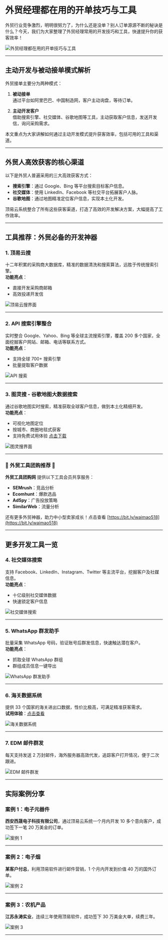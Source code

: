 # 外贸经理都在用的开单技巧与工具

外贸行业竞争激烈，明明很努力了，为什么还是没单？别人订单源源不断的秘诀是什么？今天，我们为大家整理了外贸经理常用的开发技巧和工具，快速提升你的获客效率！

![外贸经理都在用的开单技巧与工具](https://pic2.zhimg.com/80/v2-2300c7cad5e31cc4e51276fd54dedcad_720w.webp)

---

## 主动开发与被动接单模式解析

外贸接单主要分为两种模式：

1. **被动接单**  
   通过平台如阿里巴巴、中国制造网，客户主动询盘，等待订单。
   
2. **主动开发客户**  
   借助搜索引擎、社交媒体、谷歌地图等工具，主动获取客户信息，发送开发信，询问采购需求。

本文重点为大家讲解如何通过主动开发模式提升获客效率，包括可用的工具和渠道。

---

## 外贸人高效获客的核心渠道

以下是外贸人普遍采用的三大高效获客方式：

- **搜索引擎**：通过 Google、Bing 等平台搜索目标客户信息。
- **社交媒体**：使用 LinkedIn、Facebook 等社交平台拓展客户人脉。
- **谷歌地图**：通过地图精准定位客户信息，实现本土化开发。

顶易云系统整合了所有这些获客渠道，打造了高效的开发解决方案，大幅提高了工作效率。

---

## 工具推荐：外贸必备的开发神器

### 1. 顶易云搜  
十二年积累的采购商大数据库，精准的数据清洗和搜索算法，远胜于传统搜索引擎。  
**功能亮点**：
- 直接开发采购商邮箱
- 高效投递开发信

![顶易云搜界面](https://pic1.zhimg.com/80/v2-ddf49e2032060d668487d2120e1b2194_720w.webp)

---

### 2. API 搜索引擎整合  
实时整合 Google、Yahoo、Bing 等全球主流搜索引擎，覆盖 200 多个国家，全面挖掘客户网站、邮箱、电话等联系方式。  
**功能亮点**：
- 支持全球 700+ 搜索引擎
- 批量提取客户数据

![API 搜索](https://pic4.zhimg.com/80/v2-20786ce049d7746f58f78ca2f99b6707_720w.webp)

---

### 3. 图灵搜 - 谷歌地图大数据搜索  
通过谷歌地图实时搜索，精准获取全球客户信息，做到本土化精细开发。  
**功能亮点**：
- 可视化地图定位
- 按城市、商圈地毯式获客
- 支持免费试用体验 [点击下载](http://www.dytls.com)

![图灵搜界面](https://pic1.zhimg.com/80/v2-80a22e37fb97f0c462e2b9a17385fe28_720w.webp)

---

### **🌟 外贸工具团购推荐 🌟**

**外贸工具团购网** 提供以下工具会员共享服务：

- **SEMrush**：竞品分析
- **Ecomhunt**：爆款选品
- **AdSpy**：广告投放策略
- **SimilarWeb**：流量分析

还有更多外贸神器，助力中小型卖家成长！点击查看 [https://bit.ly/waimao518](https://bit.ly/waimao518)

---

## 更多开发工具一览

### 4. 社交媒体搜索  
支持 Facebook、LinkedIn、Instagram、Twitter 等主流平台，挖掘客户及社媒信息。  
**功能亮点**：
- 十亿级别社交媒体数据
- 快速锁定客户信息

![社交媒体搜索](https://pic4.zhimg.com/80/v2-982e6e480db0ed671f3acf674f3fd53f_720w.webp)

---

### 5. WhatsApp 群发助手  
批量采集 WhatsApp 号码，验证账号后群发信息，快速触达潜在客户。  
**功能亮点**：
- 抓取全球 WhatsApp 群组
- 群组成员信息一键导出

![WhatsApp 群发助手](https://pic3.zhimg.com/80/v2-143a89ee44ab70525594c3562f489e2e_720w.webp)

---

### 6. 海关数据系统  
提供 33 个国家的海关进出口数据，性价比极高，可满足精准获客需求。  
**试用体验**：[点击查看](https://hg.smtso.com/?i=926B1Chg.smtso.com)

![海关数据系统](https://pic4.zhimg.com/80/v2-137aef77884f1124c909ba5d6940606b_720w.webp)

---

### 7. EDM 邮件群发  
每天支持发送 2 万封邮件，海外服务器高效代发，追踪客户打开情况，便于二次跟进。

![EDM 邮件群发](https://pic4.zhimg.com/80/v2-a9c148b3e5875a85afc93a9144100e93_720w.webp)

---

## 实际案例分享

### 案例 1：电子元器件  
**西安西晟电子科技有限公司**，通过顶易云系统一个月内开发 10 多个意向客户，成功签下一笔 20 万美金的订单。

![案例 1](https://pic3.zhimg.com/80/v2-c4d67e7f1442d2db8c3f40b6e8420b26_720w.webp)

---

### 案例 2：电子烟  
**某客户付总**，利用顶易软件进行邮件营销，1 个月内开发到价值 40 万的国外订单。

![案例 2](https://pic1.zhimg.com/80/v2-022ea75a517b3989c5ee969e5a5e6a78_720w.webp)

---

### 案例 3：农机产品  
**江苏永涛实业**，连续三年使用顶易软件，成功签下 30 万美金大单，续费三年。

![案例 3](https://pic4.zhimg.com/80/v2-4bfbb82c5689eb7e7f1bfb608fa24d17_720w.webp)

---


